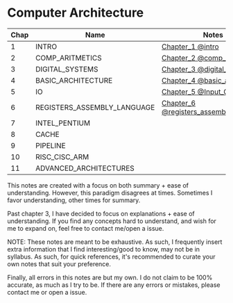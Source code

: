 # Computer Architecture

| Chap | Name | Notes |
|---|---|---|
| 1| INTRO | [Chapter_1 @intro](Chapter_1%20@intro.md)|
| 2| COMP_ARITMETICS | [Chapter_2 @comp_aritmetics](Chapter_2%20@comp_aritmetics.md)|
| 3| DIGITAL_SYSTEMS | [Chapter_3 @digital_systems](Chapter_3%20@digital_systems.md)|
| 4| BASIC_ARCHITECTURE | [Chapter_4 @basic_architecture](Chapter_4%20@basic_architecture.md)|
| 5| IO |[Chapter_5 @Input_Output](Chapter_5%20@Input_Output.md)|
| 6| REGISTERS_ASSEMBLY_LANGUAGE | [Chapter_6 @registers_assembly_language](Chapter_6%20@registers_assembly_language.md)  |
| 7| INTEL_PENTIUM |  |
| 8| CACHE |  |
| 9| PIPELINE |  |
|10| RISC_CISC_ARM |  |
|11| ADVANCED_ARCHITECTURES |  |

This notes are created with a focus on both summary + ease of understanding. However, this paradigm disagrees at times. Sometimes I favor understanding, other times for summary.

Past chapter 3, I have decided to focus on explanations + ease of understanding. If you find any concepts hard to understand, and wish for me to expand on, feel free to contact me/open a issue.

NOTE: These notes are meant to be exhaustive. As such, I frequently insert extra information that I find interesting/good to know, may not be in syllabus. As such, for quick references, it's recommended to curate your own notes that suit your preference.

Finally, all errors in this notes are but my own. I do not claim to be 100% accurate, as much as I try to be. If there are any errors or mistakes, please contact me or open a issue.
